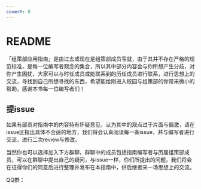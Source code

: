 ```yaml
---
coverY: 0
---
```


# README

「组策部应用指南」是由过去或现在是组策部成员写就，由于其并不存在严格的规范标准，是每一位编写者观念的集合，所以其中部分内容会与你所想产生分歧，对你产生困扰，大家可以与时任成员或能联系到的历任成员进行联系，进行思想上的交流，寻找到自己所想寻找的东西，希望能给刚进入校园与组策部的你带来微小的帮助，感谢本书每一位编写者们！

## 提issue

如果有部员对指南中的内容持有怀疑意见，认为其中的观点过于片面与偏激，请在issue区指出具体不合适的地方，我们将会认真阅读每一条issue，并与编写者进行交流，进行二次review与修改。

当然你也可以选择加入下方群聊，群聊中的成员包括指南编写者与历届组策部成员，可以在群聊中提出自己的疑问，与issue一样，你们所提出的问题，我们将会在征得你们的同意后进行整理并发布在本指南中，供后继者来一场思想上的交流。

QQ群：

